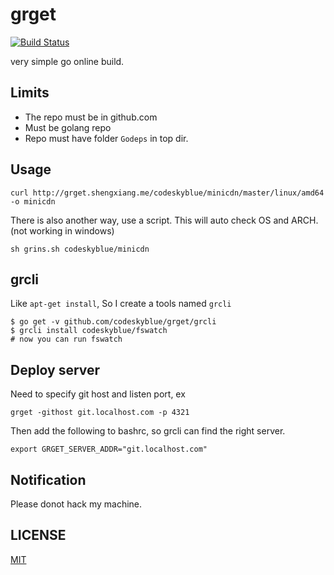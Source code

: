 # grget
[![Build Status](https://travis-ci.org/codeskyblue/grget.svg)](https://travis-ci.org/codeskyblue/grget)

very simple go online build.

## Limits
* The repo must be in github.com
* Must be golang repo
* Repo must have folder `Godeps` in top dir.

## Usage

```
curl http://grget.shengxiang.me/codeskyblue/minicdn/master/linux/amd64 -o minicdn
```

There is also another way, use a script. This will auto check OS and ARCH. (not working in windows)

```
sh grins.sh codeskyblue/minicdn
```

## grcli

Like `apt-get install`, So I create a tools named `grcli`

	$ go get -v github.com/codeskyblue/grget/grcli
	$ grcli install codeskyblue/fswatch
	# now you can run fswatch

## Deploy server

Need to specify git host and listen port, ex

	grget -githost git.localhost.com -p 4321

Then add the following to bashrc, so grcli can find the right server.

	export GRGET_SERVER_ADDR="git.localhost.com"

## Notification
Please donot hack my machine.

## LICENSE
[MIT](LICENSE)
